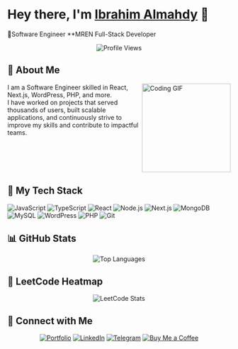 # Hey there, I'm [Ibrahim Almahdy](https://ibrahimalmahdy.vercel.app/) 👋

💼Software Engineer
**MREN Full-Stack Developer

 

<p align="center">
  <img src="https://komarev.com/ghpvc/?username=ibrahimalmahdy&style=for-the-badge" alt="Profile Views"/>
</p>

## 🚀 About Me

<img align="right" src="https://c.tenor.com/_DOBjnGspYAAAAAM/code-coding.gif" width="200" alt="Coding GIF"/>

I am a Software Engineer skilled in React, Next.js, WordPress, PHP, and more. <br/>
I have worked on projects that served thousands of users, built scalable applications, and continuously strive to improve my skills and contribute to impactful teams.




<br clear="right"/>

## 🔧 My Tech Stack

![JavaScript](https://img.shields.io/badge/JavaScript-F7DF1E?logo=javascript&logoColor=black)
![TypeScript](https://img.shields.io/badge/TypeScript-3178C6?logo=typescript&logoColor=white)
![React](https://img.shields.io/badge/React-61DAFB?logo=react&logoColor=black)
![Node.js](https://img.shields.io/badge/Node.js-339933?logo=node.js&logoColor=white)
![Next.js](https://img.shields.io/badge/Next.js-black?logo=next.js&logoColor=white)
![MongoDB](https://img.shields.io/badge/MongoDB-47A248?logo=mongodb&logoColor=white)
![MySQL](https://img.shields.io/badge/MySQL-4479A1?logo=mysql&logoColor=fff)
![WordPress](https://img.shields.io/badge/WordPress-%2321759B.svg?logo=wordpress&logoColor=white)
![PHP](https://img.shields.io/badge/php-%23777BB4.svg?&logo=php&logoColor=white)
![Git](https://img.shields.io/badge/Git-F05032?logo=git&logoColor=white)

## 📊 GitHub Stats

<div align="center">
  <img src="https://github-readme-stats.vercel.app/api/top-langs/?username=yousefdergham&layout=compact&theme=dark" alt="Top Languages"/>
</div>

## 🎯 LeetCode Heatmap

<div align="center">
  <img src="https://leetcard.jacoblin.cool/yousefmohameddergham?theme=catppuccinMocha&font=Varta&ext=heatmap" alt="LeetCode Stats"/>
</div>


## 🔗 Connect with Me

<div align="center">
  
[![Portfolio](https://img.shields.io/badge/🌐_Portfolio-000000?style=for-the-badge&logo=vercel&logoColor=white)](https://yousefdergham.vercel.app/)
[![LinkedIn](https://img.shields.io/badge/LinkedIn-0077B5?style=for-the-badge&logo=linkedin&logoColor=white)](https://linkedin.com/in/yousefdergham)
[![Telegram](https://img.shields.io/badge/Telegram-26A5E4?style=for-the-badge&logo=telegram&logoColor=white)](https://t.me/YousefMohamed01)
[![Buy Me a Coffee](https://img.shields.io/badge/Buy_Me_A_Coffee-FFDD00?style=for-the-badge&logo=buy-me-a-coffee&logoColor=black)](https://www.buymeacoffee.com/yousefdergham)

</div>
